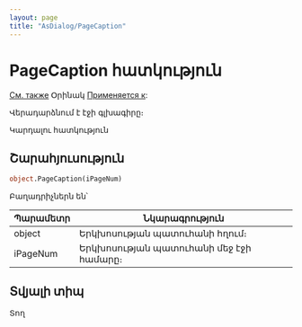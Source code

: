 ```yaml
---
layout: page
title: "AsDialog/PageCaption"
---
```



# PageCaption հատկություն

[См. также](AddPage.md) Օրինակ [Применяется к](../Asustpar.md):

Վերադարձնում է էջի գլխագիրը։

Կարդալու հատկություն

## Շարահյուսություն

``` vb
object.PageCaption(iPageNum) 
```

Բաղադրիչներն են՝


| Պարամետր | Նկարագրություն |
|--|--|
| object | Երկխոսության պատուհանի հղում։ |
| iPageNum | Երկխոսության պատուհանի մեջ էջի համարը։  |

## Տվյալի տիպ

Տող